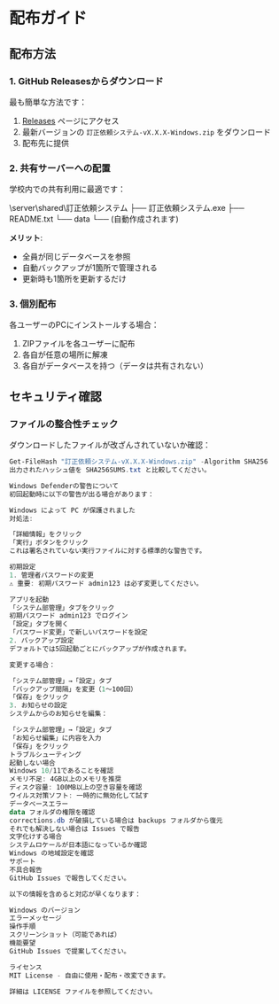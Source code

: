 # 配布ガイド

## 配布方法

### 1. GitHub Releasesからダウンロード

最も簡単な方法です：

1. [Releases](https://github.com/seyaytua/request/releases) ページにアクセス
2. 最新バージョンの `訂正依頼システム-vX.X.X-Windows.zip` をダウンロード
3. 配布先に提供

### 2. 共有サーバーへの配置

学校内での共有利用に最適です：

\server\shared\訂正依頼システム
├── 訂正依頼システム.exe ├── README.txt └── data
└── (自動作成されます)


**メリット**:
- 全員が同じデータベースを参照
- 自動バックアップが1箇所で管理される
- 更新時も1箇所を更新するだけ

### 3. 個別配布

各ユーザーのPCにインストールする場合：

1. ZIPファイルを各ユーザーに配布
2. 各自が任意の場所に解凍
3. 各自がデータベースを持つ（データは共有されない）

## セキュリティ確認

### ファイルの整合性チェック

ダウンロードしたファイルが改ざんされていないか確認：

```powershell
Get-FileHash "訂正依頼システム-vX.X.X-Windows.zip" -Algorithm SHA256
出力されたハッシュ値を SHA256SUMS.txt と比較してください。

Windows Defenderの警告について
初回起動時に以下の警告が出る場合があります：

Windows によって PC が保護されました
対処法:

「詳細情報」をクリック
「実行」ボタンをクリック
これは署名されていない実行ファイルに対する標準的な警告です。

初期設定
1. 管理者パスワードの変更
⚠️ 重要: 初期パスワード admin123 は必ず変更してください。

アプリを起動
「システム部管理」タブをクリック
初期パスワード admin123 でログイン
「設定」タブを開く
「パスワード変更」で新しいパスワードを設定
2. バックアップ設定
デフォルトでは5回起動ごとにバックアップが作成されます。

変更する場合：

「システム部管理」→「設定」タブ
「バックアップ間隔」を変更（1〜100回）
「保存」をクリック
3. お知らせの設定
システムからのお知らせを編集：

「システム部管理」→「設定」タブ
「お知らせ編集」に内容を入力
「保存」をクリック
トラブルシューティング
起動しない場合
Windows 10/11であることを確認
メモリ不足: 4GB以上のメモリを推奨
ディスク容量: 100MB以上の空き容量を確認
ウイルス対策ソフト: 一時的に無効化して試す
データベースエラー
data フォルダの権限を確認
corrections.db が破損している場合は backups フォルダから復元
それでも解決しない場合は Issues で報告
文字化けする場合
システムロケールが日本語になっているか確認
Windows の地域設定を確認
サポート
不具合報告
GitHub Issues で報告してください。

以下の情報を含めると対応が早くなります：

Windows のバージョン
エラーメッセージ
操作手順
スクリーンショット（可能であれば）
機能要望
GitHub Issues で提案してください。

ライセンス
MIT License - 自由に使用・配布・改変できます。

詳細は LICENSE ファイルを参照してください。
